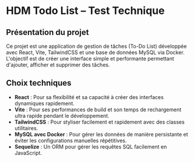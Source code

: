 # HDM Todo List – Test Technique


## Présentation du projet

Ce projet est une application de gestion de tâches (To-Do List) développée avec React, Vite, TailwindCSS et une base de données MySQL via Docker. L'objectif est de créer une interface simple et performante permettant d'ajouter, afficher et supprimer des tâches.


## Choix techniques

- **React** : Pour sa flexibilité et sa capacité à créer des interfaces dynamiques rapidement.
- **Vite** : Pour ses performances de build et son temps de rechargement ultra rapide pendant le développement.
- **TailwindCSS** : Pour styliser facilement et rapidement avec des classes utilitaires.
- **MySQL avec Docker** : Pour gérer les données de manière persistante et éviter les configurations manuelles répétitives.
- **Sequelize** : Un ORM pour gérer les requêtes SQL facilement en JavaScript.
